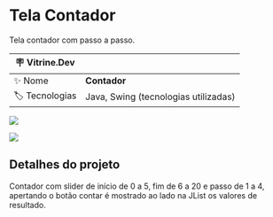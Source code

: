 # Tela Contador

Tela contador com passo a passo.

| :placard: Vitrine.Dev |     |
| -------------  | --- |
| :sparkles: Nome        | **Contador**
| :label: Tecnologias | Java, Swing (tecnologias utilizadas)

<!-- Inserir imagem com a #vitrinedev ao final do link -->
![](https://https://raw.githubusercontent.com/jonathanimolesi/JavaGuanabara-Contador/main/telaContador1.png#vitrinedev)

<!-- Inserir imagem com a #vitrinedev ao final do link -->
![](https://https://raw.githubusercontent.com/jonathanimolesi/JavaGuanabara-Contador/main/telaContador2.png#vitrinedev)

## Detalhes do projeto

Contador com slider de início de 0 a 5, fim de 6 a 20 e passo de 1 a 4, apertando o botão contar é mostrado ao lado na JList os valores de resultado.
